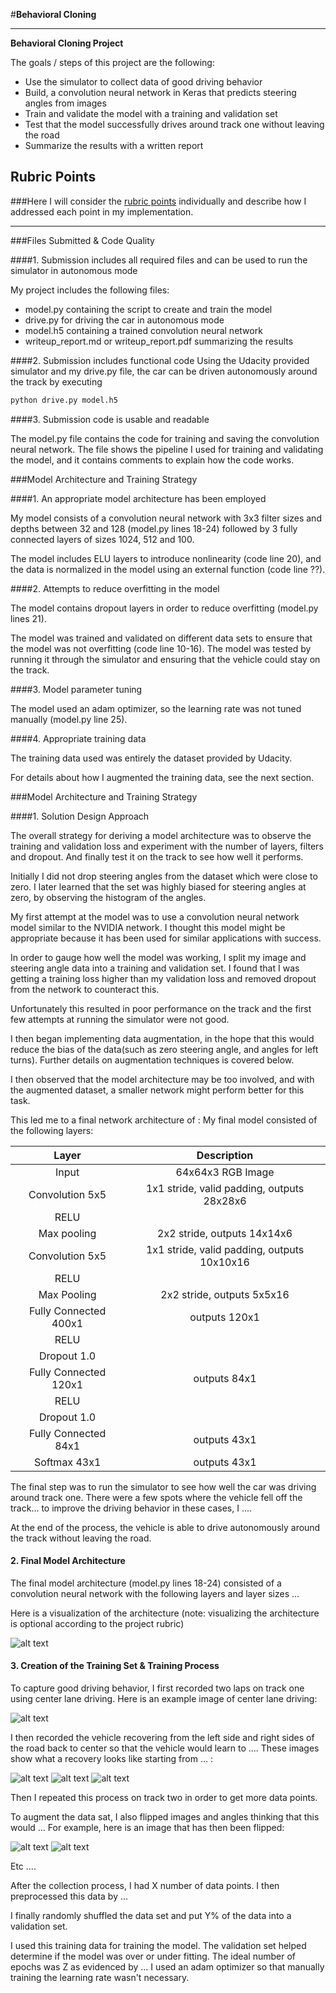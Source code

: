 #**Behavioral Cloning** 


---

**Behavioral Cloning Project**

The goals / steps of this project are the following:
* Use the simulator to collect data of good driving behavior
* Build, a convolution neural network in Keras that predicts steering angles from images
* Train and validate the model with a training and validation set
* Test that the model successfully drives around track one without leaving the road
* Summarize the results with a written report


[//]: # (Image References)

[image1]: ./examples/placeholder.png "Model Visualization"
[image2]: ./examples/placeholder.png "Grayscaling"
[image3]: ./examples/placeholder_small.png "Recovery Image"
[image4]: ./examples/placeholder_small.png "Recovery Image"
[image5]: ./examples/placeholder_small.png "Recovery Image"
[image6]: ./examples/placeholder_small.png "Normal Image"
[image7]: ./examples/placeholder_small.png "Flipped Image"

## Rubric Points
###Here I will consider the [rubric points](https://review.udacity.com/#!/rubrics/432/view) individually and describe how I addressed each point in my implementation.  

---
###Files Submitted & Code Quality

####1. Submission includes all required files and can be used to run the simulator in autonomous mode

My project includes the following files:
* model.py containing the script to create and train the model
* drive.py for driving the car in autonomous mode
* model.h5 containing a trained convolution neural network 
* writeup_report.md or writeup_report.pdf summarizing the results

####2. Submission includes functional code
Using the Udacity provided simulator and my drive.py file, the car can be driven autonomously around the track by executing 
```sh
python drive.py model.h5
```

####3. Submission code is usable and readable

The model.py file contains the code for training and saving the convolution neural network. The file shows the pipeline I used for training and validating the model, and it contains comments to explain how the code works.

###Model Architecture and Training Strategy

####1. An appropriate model architecture has been employed

My model consists of a convolution neural network with 3x3 filter sizes and depths between 32 and 128 (model.py lines 18-24) followed by 3 fully connected layers of sizes 1024, 512 and 100. 

The model includes ELU layers to introduce nonlinearity (code line 20), and the data is normalized in the model using an external function (code line ??). 

####2. Attempts to reduce overfitting in the model

The model contains dropout layers in order to reduce overfitting (model.py lines 21). 

The model was trained and validated on different data sets to ensure that the model was not overfitting (code line 10-16). The model was tested by running it through the simulator and ensuring that the vehicle could stay on the track.

####3. Model parameter tuning

The model used an adam optimizer, so the learning rate was not tuned manually (model.py line 25).

####4. Appropriate training data

The training data used was entirely the dataset provided by Udacity.

For details about how I augmented the training data, see the next section. 

###Model Architecture and Training Strategy

####1. Solution Design Approach

The overall strategy for deriving a model architecture was to observe the training and validation loss and experiment with the number of layers, filters and dropout. And finally test it on the track to see how well it performs.

Initially I did not drop steering angles from the dataset which were close to zero. I later learned that the set was highly biased for steering angles at zero, by observing the histogram of the angles.

My first attempt at the model was to use a convolution neural network model similar to the NVIDIA network. I thought this model might be appropriate because it has been used for similar applications with success. 

In order to gauge how well the model was working, I split my image and steering angle data into a training and validation set. I found that I was getting a training loss higher than my validation loss and removed dropout from the network to counteract this. 

Unfortunately this resulted in poor performance on the track and the first few attempts at running the simulator were not good.

I then began implementing data augmentation, in the hope that this would reduce the bias of the data(such as zero steering angle, and angles for left turns). Further details on augmentation techniques is covered below.

I then observed that the model architecture may be too involved, and with the augmented dataset, a smaller network might perform better for this task.

This led me to a final network architecture of :
My final model consisted of the following layers:

| Layer         		|     Description	        					| 
|:---------------------:|:---------------------------------------------:| 
| Input         		| 64x64x3 RGB Image   							| 
| Convolution 5x5     	| 1x1 stride, valid padding, outputs 28x28x6 	|
| RELU					|												|
| Max pooling	      	| 2x2 stride,  outputs 14x14x6 				|
| Convolution 5x5	    | 1x1 stride, valid padding, outputs 10x10x16  |
| RELU					|												|
| Max Pooling		      | 2x2 stride, outputs 5x5x16       |
| Fully Connected 400x1			| outputs 120x1       									|
| RELU					|												|
| Dropout 1.0					|												|
| Fully Connected 120x1			| outputs 84x1       									|
| RELU					|												|
| Dropout 1.0					|												|
| Fully Connected 84x1			| outputs 43x1       									|
|	Softmax 43x1					|		outputs 43x1										|

The final step was to run the simulator to see how well the car was driving around track one. There were a few spots where the vehicle fell off the track... to improve the driving behavior in these cases, I ....

At the end of the process, the vehicle is able to drive autonomously around the track without leaving the road.

#### 2. Final Model Architecture

The final model architecture (model.py lines 18-24) consisted of a convolution neural network with the following layers and layer sizes ...

Here is a visualization of the architecture (note: visualizing the architecture is optional according to the project rubric)

![alt text][image1]

#### 3. Creation of the Training Set & Training Process

To capture good driving behavior, I first recorded two laps on track one using center lane driving. Here is an example image of center lane driving:

![alt text][image2]

I then recorded the vehicle recovering from the left side and right sides of the road back to center so that the vehicle would learn to .... These images show what a recovery looks like starting from ... :

![alt text][image3]
![alt text][image4]
![alt text][image5]

Then I repeated this process on track two in order to get more data points.

To augment the data sat, I also flipped images and angles thinking that this would ... For example, here is an image that has then been flipped:

![alt text][image6]
![alt text][image7]

Etc ....

After the collection process, I had X number of data points. I then preprocessed this data by ...


I finally randomly shuffled the data set and put Y% of the data into a validation set. 

I used this training data for training the model. The validation set helped determine if the model was over or under fitting. The ideal number of epochs was Z as evidenced by ... I used an adam optimizer so that manually training the learning rate wasn't necessary.

